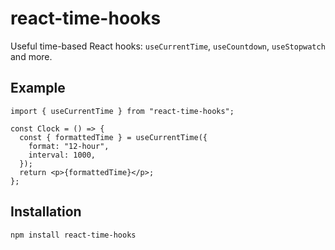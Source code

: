 # react-time-hooks

Useful time-based React hooks: `useCurrentTime`, `useCountdown`, `useStopwatch` and more.

## Example

```tsx
import { useCurrentTime } from "react-time-hooks";

const Clock = () => {
  const { formattedTime } = useCurrentTime({
    format: "12-hour",
    interval: 1000,
  });
  return <p>{formattedTime}</p>;
};
```

## Installation

```bash
npm install react-time-hooks
```
